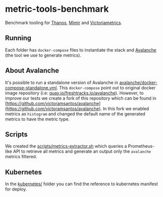 # metric-tools-benchmark
Benchmark tooling for [Thanos](https://thanos.io/), [Mimir](https://grafana.com/oss/mimir/) and [Victoriametrics](https://victoriametrics.com/). 

## Running

Each folder has `docker-compose` files to instantiate the stack and [Avalanche](https://github.com/prometheus-community/avalanche) (the tool we use
to generate metrics).

## About Avalanche

It's possible to run a standalone version of Avalanche in [avalanche/docker-compose-standalone.yml](avalanche/docker-compose-standalone.yml). 
This `docker-compose` point out to original docker image repository (i.e: [quay.io/freshtracks.io/avalanche](https://quay.io/repository/freshtracks.io/avalanche)).
However, to improve our tests we create a fork of this repository which can be found in [https://github.com/victoramsantos/avalanche](https://github.com/victoramsantos/avalanche).
In this fork we enabled metrics as `histogram` and changed the default name of the generated metrics to have the metric type.

## Scripts

We created the [scripts/metrics-extractor.sh](scripts/metrics-extractor.sh) which queries a Prometheus-like API to 
retrieve all metrics and generate an output only the `avalanche` metrics filtered.

## Kubernetes

In the [kubernetes/](kubernetes/) folder you can find the reference to kubernetes manifest for deploy.